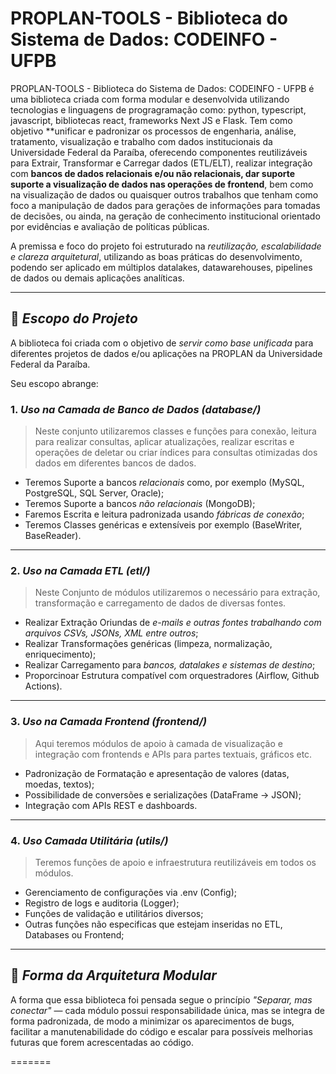 # PROPLAN-TOOLS - Biblioteca do Sistema de Dados: CODEINFO - UFPB
<!-- Desenvolvido por: Sullivan Lima - Versão 1.0 - Mês: Outubro Ano: 2025 -->


PROPLAN-TOOLS - Biblioteca do Sistema de Dados: CODEINFO - UFPB é uma biblioteca criada com forma modular e desenvolvida utilizando tecnologias e linguagens de progragramação como: python, typescript, javascript, bibliotecas react, frameworks Next JS e Flask. Tem como objetivo **unificar e padronizar os processos de engenharia, análise, tratamento, visualização e trabalho com dados institucionais da Universidade Federal da Paraíba, oferecendo componentes reutilizáveis para Extrair, Transformar e Carregar dados (ETL/ELT), realizar integração com **bancos de dados relacionais e/ou não relacionais, dar suporte suporte a visualização de dados nas operações de frontend**, bem como na visualização de dados ou quaisquer outros trabalhos que tenham como foco a manipulação de dados para gerações de informações para tomadas de decisões, ou ainda, na geração de conhecimento institucional orientado por evidências e avaliação de políticas públicas. 

A premissa e foco do projeto foi estruturado na *reutilização, escalabilidade e clareza arquitetural*, utilizando as boas práticas do desenvolvimento, podendo ser aplicado em múltiplos datalakes, datawarehouses, pipelines de dados ou demais aplicações analíticas.

---

## 🎯 *Escopo do Projeto*

A biblioteca foi criada com o objetivo de *servir como base unificada* para diferentes projetos de dados e/ou aplicações na PROPLAN da Universidade Federal da Paraíba.

Seu escopo abrange:

### 1. *Uso na Camada de Banco de Dados (database/)*

> Neste conjunto utilizaremos classes e funções para conexão, leitura para realizar consultas, aplicar atualizações, realizar escritas e operações de deletar ou criar índices para consultas otimizadas dos dados em diferentes bancos de dados.

- Teremos Suporte a bancos *relacionais* como, por exemplo (MySQL, PostgreSQL, SQL Server, Oracle);
- Teremos Suporte a bancos *não relacionais* (MongoDB);
- Faremos Escrita e leitura padronizada usando *fábricas de conexão*;
- Teremos Classes genéricas e extensíveis por exemplo (BaseWriter, BaseReader).

---

### 2. *Uso na Camada ETL (etl/)*
> Neste Conjunto de módulos utilizaremos o necessário para extração, transformação e carregamento de dados de diversas fontes.

- Realizar Extração Oriundas de *e-mails e outras fontes trabalhando com arquivos CSVs, JSONs, XML entre outros*;
- Realizar Transformações genéricas (limpeza, normalização, enriquecimento);
- Realizar Carregamento para *bancos, datalakes e sistemas de destino*;
- Proporcinoar Estrutura compatível com orquestradores (Airflow, Github Actions).

---

### 3. *Uso na Camada Frontend (frontend/)*
> Aqui teremos módulos de apoio à camada de visualização e integração com frontends e APIs para partes textuais, gráficos etc.

- Padronização de Formatação e apresentação de valores (datas, moedas, textos);
- Possibilidade de conversões e serializações (DataFrame → JSON);
- Integração com APIs REST e dashboards.

---

### 4. *Uso Camada Utilitária (utils/)*
> Teremos funções de apoio e infraestrutura reutilizáveis em todos os módulos.

- Gerenciamento de configurações via .env (Config);
- Registro de logs e auditoria (Logger);
- Funções de validação e utilitários diversos;
- Outras funções não especificas que estejam inseridas no ETL, Databases ou Frontend;

---

## 🧩 *Forma da Arquitetura Modular*

A forma que essa biblioteca foi pensada segue o princípio *"Separar, mas conectar"* — cada módulo possui responsabilidade única, mas se integra de forma padronizada, de modo a minimizar os aparecimentos de bugs, facilitar a manutenabilidade do código e escalar para possíveis melhorias futuras que forem acrescentadas ao código.

=======
